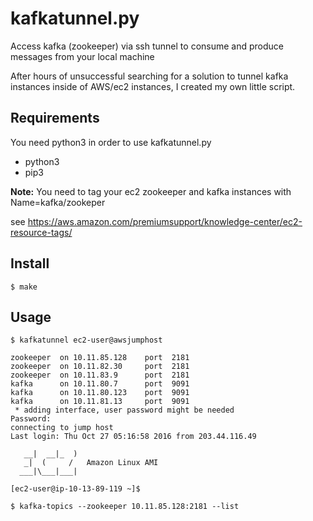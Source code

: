 
kafkatunnel.py
============
Access kafka (zookeeper) via ssh tunnel to consume and produce messages from your local machine

After hours of unsuccessful searching for a solution to tunnel kafka instances inside of AWS/ec2 instances, I created my own little script.

Requirements
------------
You need python3 in order to use kafkatunnel.py

* python3
* pip3

**Note:** You need to tag your ec2 zookeeper and kafka instances with Name=kafka/zookeper 

see https://aws.amazon.com/premiumsupport/knowledge-center/ec2-resource-tags/

Install
-------

    $ make

Usage
-----

    $ kafkatunnel ec2-user@awsjumphost

    zookeeper  on 10.11.85.128    port  2181
    zookeeper  on 10.11.82.30     port  2181
    zookeeper  on 10.11.83.9      port  2181
    kafka      on 10.11.80.7      port  9091
    kafka      on 10.11.80.123    port  9091
    kafka      on 10.11.81.13     port  9091
     * adding interface, user password might be needed
    Password:
    connecting to jump host
    Last login: Thu Oct 27 05:16:58 2016 from 203.44.116.49

       __|  __|_  )
       _|  (     /   Amazon Linux AMI
      ___|\___|___|

    [ec2-user@ip-10-13-89-119 ~]$ 
    
    $ kafka-topics --zookeeper 10.11.85.128:2181 --list
    
    
    

